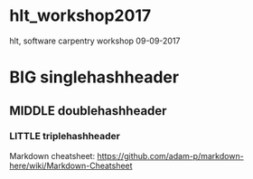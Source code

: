 # hlt_workshop2017
hlt, software carpentry workshop 09-09-2017

# BIG singlehashheader
## MIDDLE doublehashheader
### LITTLE triplehashheader


Markdown cheatsheet: https://github.com/adam-p/markdown-here/wiki/Markdown-Cheatsheet
